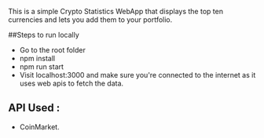This is a simple Crypto Statistics WebApp that displays the top ten currencies and lets you add them to your portfolio.

##Steps to run locally
- Go to the root folder
- npm install
- npm run start
- Visit localhost:3000 and make sure you're connected to the internet as it uses web apis to fetch the data.

## API Used :
- CoinMarket.